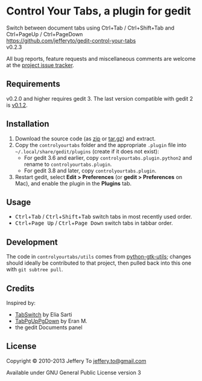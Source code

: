 # Control Your Tabs, a plugin for gedit #

Switch between document tabs using Ctrl+Tab / Ctrl+Shift+Tab and
Ctrl+PageUp / Ctrl+PageDown  
<https://github.com/jefferyto/gedit-control-your-tabs>  
v0.2.3

All bug reports, feature requests and miscellaneous comments are welcome
at the [project issue tracker][].

## Requirements ##

v0.2.0 and higher requires gedit 3. The last version compatible with
gedit 2 is [v0.1.2][].

## Installation ##

1.  Download the source code (as [zip][] or [tar.gz][]) and extract.
2.  Copy the `controlyourtabs` folder and the appropriate `.plugin` file
    into `~/.local/share/gedit/plugins` (create if it does not exist):
    *   For gedit 3.6 and earlier, copy `controlyourtabs.plugin.python2`
        and rename to `controlyourtabs.plugin`.
    *   For gedit 3.8 and later, copy `controlyourtabs.plugin`.
3.  Restart gedit, select **Edit > Preferences** (or
    **gedit > Preferences** on Mac), and enable the plugin in the
    **Plugins** tab.

## Usage ##

*   <kbd>Ctrl</kbd>+<kbd>Tab</kbd> /
    <kbd>Ctrl</kbd>+<kbd>Shift</kbd>+<kbd>Tab</kbd> switch tabs in most
    recently used order.
*   <kbd>Ctrl</kbd>+<kbd>Page Up</kbd> /
    <kbd>Ctrl</kbd>+<kbd>Page Down</kbd> switch tabs in tabbar order.

## Development ##

The code in `controlyourtabs/utils` comes from [python-gtk-utils][];
changes should ideally be contributed to that project, then pulled back
into this one with `git subtree pull`.

## Credits ##

Inspired by:

*   [TabSwitch][] by Elia Sarti
*   [TabPgUpPgDown][] by Eran M.
*   the gedit Documents panel

## License ##

Copyright &copy; 2010-2013 Jeffery To <jeffery.to@gmail.com>

Available under GNU General Public License version 3


[project issue tracker]: https://github.com/jefferyto/gedit-control-your-tabs/issues
[zip]: https://github.com/jefferyto/gedit-control-your-tabs/archive/master.zip
[tar.gz]: https://github.com/jefferyto/gedit-control-your-tabs/archive/master.tar.gz
[v0.1.2]: https://github.com/jefferyto/gedit-control-your-tabs/archive/v0.1.2.zip
[python-gtk-utils]: https://github.com/jefferyto/python-gtk-utils
[TabSwitch]: https://wiki.gnome.org/Apps/Gedit/PluginsOld?action=AttachFile&do=view&target=tabswitch.tar.gz
[TabPgUpPgDown]: https://wiki.gnome.org/Apps/Gedit/PluginsOld?action=AttachFile&do=view&target=tabpgupdown.tar.gz
